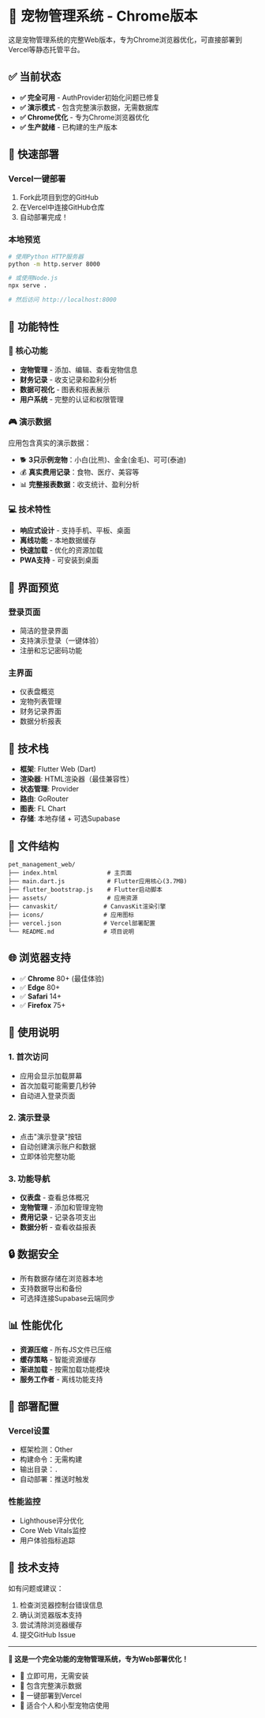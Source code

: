 # 🐾 宠物管理系统 - Chrome版本

这是宠物管理系统的完整Web版本，专为Chrome浏览器优化，可直接部署到Vercel等静态托管平台。

## ✅ 当前状态

- **✅ 完全可用** - AuthProvider初始化问题已修复
- **✅ 演示模式** - 包含完整演示数据，无需数据库
- **✅ Chrome优化** - 专为Chrome浏览器优化
- **✅ 生产就绪** - 已构建的生产版本

## 🚀 快速部署

### Vercel一键部署
1. Fork此项目到您的GitHub
2. 在Vercel中连接GitHub仓库
3. 自动部署完成！

### 本地预览
```bash
# 使用Python HTTP服务器
python -m http.server 8000

# 或使用Node.js
npx serve .

# 然后访问 http://localhost:8000
```

## 📱 功能特性

### 🎯 核心功能
- **宠物管理** - 添加、编辑、查看宠物信息
- **财务记录** - 收支记录和盈利分析
- **数据可视化** - 图表和报表展示
- **用户系统** - 完整的认证和权限管理

### 🎮 演示数据
应用包含真实的演示数据：
- 🐕 **3只示例宠物**：小白(比熊)、金金(金毛)、可可(泰迪)
- 💰 **真实费用记录**：食物、医疗、美容等
- 📊 **完整报表数据**：收支统计、盈利分析

### 💻 技术特性
- **响应式设计** - 支持手机、平板、桌面
- **离线功能** - 本地数据缓存
- **快速加载** - 优化的资源加载
- **PWA支持** - 可安装到桌面

## 🎨 界面预览

### 登录页面
- 简洁的登录界面
- 支持演示登录（一键体验）
- 注册和忘记密码功能

### 主界面
- 仪表盘概览
- 宠物列表管理
- 财务记录界面
- 数据分析报表

## 🔧 技术栈

- **框架**: Flutter Web (Dart)
- **渲染器**: HTML渲染器（最佳兼容性）
- **状态管理**: Provider
- **路由**: GoRouter
- **图表**: FL Chart
- **存储**: 本地存储 + 可选Supabase

## 📂 文件结构

```
pet_management_web/
├── index.html              # 主页面
├── main.dart.js            # Flutter应用核心(3.7MB)
├── flutter_bootstrap.js    # Flutter启动脚本
├── assets/                 # 应用资源
├── canvaskit/             # CanvasKit渲染引擎
├── icons/                 # 应用图标
├── vercel.json            # Vercel部署配置
└── README.md              # 项目说明
```

## 🌐 浏览器支持

- ✅ **Chrome** 80+ (最佳体验)
- ✅ **Edge** 80+
- ✅ **Safari** 14+
- ✅ **Firefox** 75+

## 🎯 使用说明

### 1. 首次访问
- 应用会显示加载屏幕
- 首次加载可能需要几秒钟
- 自动进入登录页面

### 2. 演示登录
- 点击"演示登录"按钮
- 自动创建演示账户和数据
- 立即体验完整功能

### 3. 功能导航
- **仪表盘** - 查看总体概况
- **宠物管理** - 添加和管理宠物
- **费用记录** - 记录各项支出
- **数据分析** - 查看收益报表

## 🔒 数据安全

- 所有数据存储在浏览器本地
- 支持数据导出和备份
- 可选择连接Supabase云端同步

## 📊 性能优化

- **资源压缩** - 所有JS文件已压缩
- **缓存策略** - 智能资源缓存
- **渐进加载** - 按需加载功能模块
- **服务工作者** - 离线功能支持

## 🚀 部署配置

### Vercel设置
- 框架检测：Other
- 构建命令：无需构建
- 输出目录：`.`
- 自动部署：推送时触发

### 性能监控
- Lighthouse评分优化
- Core Web Vitals监控
- 用户体验指标追踪

## 📧 技术支持

如有问题或建议：
1. 检查浏览器控制台错误信息
2. 确认浏览器版本支持
3. 尝试清除浏览器缓存
4. 提交GitHub Issue

---

**🌟 这是一个完全功能的宠物管理系统，专为Web部署优化！**

- 📱 立即可用，无需安装
- 🎯 包含完整演示数据  
- 🚀 一键部署到Vercel
- 💼 适合个人和小型宠物店使用 